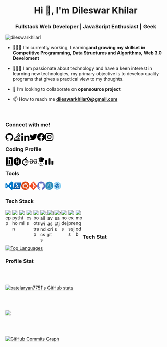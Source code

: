
<h1 align="center">Hi 👋, I'm Dileswar Khilar</h1>
<h3 align="center">Fullstack Web Developer | JavaScript Enthusiast | Geek</h3>

<p align="left"> <img src="https://komarev.com/ghpvc/?username=dileswarkhilar1&label=Profile%20views&color=0e75b6&style=flat" alt="dileswarkhilar1" /> </p>

- 👨🏽‍💻 I’m currently working, Learning**and growing my skillset in Competitive Programming, Data Structures and Algorithms, Web 3.0 Develoment**

- 👨🏽‍💻 I am passionate about technology and have a keen interest in learning new technologies, my primary objective is to develop quality programs that gives a practical view to my thoughts.

- 🤝 I’m looking to collaborate on **opensource project**

- 📫 How to reach me **dileswarkhilar0@gmail.com**
</br>



### Connect with me!

<a href="https://github.com/dileswarkhilar" target="_blank" rel="noreferrer"><img align="left" alt="github | Github" width="25px" src="https://github.com/dileswarkhilar/dileswarkhilar/blob/main/images/social/github.svg" />
<a/>

<a href="https://github.com/dileswarkhilar" target="_blank" rel="noreferrer"><img align="left" alt="stackoverflow | Stackoverflow" width="25px" src="https://github.com/dileswarkhilar/dileswarkhilar/blob/main/images/social/stackoverflow.svg" />
<a/>

<a href="https://github.com/dileswarkhilar" target="_blank" rel="noreferrer"><img align="left" alt="linkedin | LinkedIn" width="25px" src="https://raw.githubusercontent.com/dileswarkhilar/dileswarkhilar/4f5b3519aa1644ebfb37f26caaa601fdfdcc16b1/images/LinkedIn.svg" />
<a/>

<a href="https://twitter.com/iamdileswar" target="_blank" rel="noreferrer" ><img align="left" alt="twitter | Twitter" width="25px" src="https://github.com/dileswarkhilar/dileswarkhilar/blob/main/images/social/twitter.svg" />
</a>

<a ><img align="left" alt="facebook | Facebook" width="25px" src="https://github.com/dileswarkhilar/dileswarkhilar/blob/main/images/social/facebook.svg" />
</a>

<a href="https://www.instagram.com/dileswarkhilar/" target="_blank" rel="noreferrer"><img align="left" alt="instagram | Instagram" width="25px" src="https://github.com/dileswarkhilar/dileswarkhilar/blob/main/images/social/instagram.svg" />
</a>

</br>


### Coding Profile

<a href="https://github.com/dileswarkhilar" target="_blank" rel="noreferrer"><img align="left" alt="hackerearth | Hackerearth" width="25px" src="https://github.com/dileswarkhilar/dileswarkhilar/blob/main/images/coding%20profile/hackerearth.svg" />
<a/>

<a href="https://github.com/dileswarkhilar" target="_blank" rel="noreferrer"><img align="left" alt="hackerrank | Hackerrank" width="25px" src="https://github.com/dileswarkhilar/dileswarkhilar/blob/main/images/coding%20profile/hackerrank.svg" />
<a/>

<a href="https://github.com/dileswarkhilar" target="_blank" rel="noreferrer"><img align="left" alt="leetcode | Leetcode" width="25px" src="https://github.com/dileswarkhilar/dileswarkhilar/blob/main/images/coding%20profile/leetcode.svg" />
<a/>

<a href="https://github.com/dileswarkhilar" target="_blank" rel="noreferrer"><img align="left" alt="geeksforgeeks | GeeksforGeeks" width="25px" src="https://github.com/dileswarkhilar/dileswarkhilar/blob/main/images/coding%20profile/geeksforgeeks.svg" />
<a/>

<a href="https://github.com/dileswarkhilar" target="_blank" rel="noreferrer"><img align="left" alt="codechef | Codechef" width="25px" src="https://github.com/dileswarkhilar/dileswarkhilar/blob/main/images/coding%20profile/codechef.svg" />
<a/>


<a href="https://github.com/dileswarkhilar" target="_blank" rel="noreferrer"><img align="left" alt="codeforces | Codeforces" width="25px" src="https://github.com/dileswarkhilar/dileswarkhilar/blob/main/images/coding%20profile/codeforces.svg" />
<a/>

</br>

### Tools

<img align="left" alt="vscode" width="25px" src="https://github.com/dileswarkhilar/dileswarkhilar/blob/main/images/techstack%20color%20svg/visual-studio-code.svg"/>
<img align="left" alt="powershell" width="25px" src="https://github.com/dileswarkhilar/dileswarkhilar/blob/main/images/techstack%20color%20svg/powershell.svg"/>
<img align="left" alt="ubuntu" width="25px" src="https://github.com/dileswarkhilar/dileswarkhilar/blob/main/images/techstack%20color%20svg/ubuntu.svg"/>
<img align="left" alt="git" width="25px" src="https://github.com/dileswarkhilar/dileswarkhilar/blob/main/images/techstack%20color%20svg/git.svg"/>
<img align="left" alt="GitHub" width="25px" src="https://github.com/dileswarkhilar/dileswarkhilar/blob/main/images/techstack%20color%20svg/github.svg"/>
<img align="left" alt="yarn" width="25px" src="https://github.com/dileswarkhilar/dileswarkhilar/blob/main/images/techstack%20color%20svg/yarn.svg"/>
<img align="webpack" alt="yarn" width="25px" src="https://github.com/dileswarkhilar/dileswarkhilar/blob/main/images/techstack%20color%20svg/webpack.svg"/>
</br>

### Tech Stack

<img align="left" alt="cpp" width="22px" src="https://upload.wikimedia.org/wikipedia/commons/1/18/ISO_C%2B%2B_Logo.svg"/>
<img align="left" alt="python" width="22px" src="https://upload.wikimedia.org/wikipedia/commons/c/c3/Python-logo-notext.svg"/>
<img align="left" alt="html" width="22px" src="https://www.freepnglogos.com/uploads/html5-logo-png/html5-logo-html-logo-0.png"/>
<img align="left" alt="css" width="22px" src="https://upload.wikimedia.org/wikipedia/commons/6/62/CSS3_logo.svg"/>
<img align="left" alt="bootstrap" width="22px" src="https://upload.wikimedia.org/wikipedia/commons/b/b2/Bootstrap_logo.svg"/>
<img align="left" alt="tailwindcss" width="22px" src="https://upload.wikimedia.org/wikipedia/commons/d/d5/Tailwind_CSS_Logo.svg"/>
<img align="left" alt="javascript" width="22px" src="https://upload.wikimedia.org/wikipedia/commons/9/99/Unofficial_JavaScript_logo_2.svg"/>
<img align="left" alt="reactjs" width="22px" src="https://cdn.freebiesupply.com/logos/large/2x/react-1-logo-png-transparent.png"/>
<img align="left" alt="nodejs" width="22px" src="https://raw.githubusercontent.com/danielcranney/readme-generator/main/public/icons/skills/nodejs-colored.svg"/>
<img align="left" alt="expressjs" width="22px" src="https://raw.githubusercontent.com/danielcranney/readme-generator/main/public/icons/skills/express-colored.svg"/>
<img align="left" alt="mongodb" width="22px" src="https://infinapps.com/wp-content/uploads/2018/10/mongodb-logo.png"/>

</br>
</br>
</br>

### Tech Stat

<a href="https://github.com/dileswarkhilar" align="left"><img src="https://github-readme-stats.vercel.app/api/top-langs/?username=dileswarkhilar&langs_count=10&title_color=0891b2&text_color=ffffff&icon_color=0891b2&bg_color=1c1917&hide_border=true&locale=en&custom_title=Top%20%Languages" alt="Top Languages" /></a>

### Profile Stat

</br>
</br>

<a href="http://www.github.com/dileswarkhilar"><img src="https://github-readme-stats.vercel.app/api?username=dileswarkhilar&show_icons=true&hide=&count_private=true&title_color=0891b2&text_color=ffffff&icon_color=0891b2&bg_color=1c1917&hide_border=true&show_icons=true" alt="patelaryan7751's GitHub stats" /></a>

</br>
</br>

<a  href="http://www.github.com/dileswarkhilar"><img src="https://github-readme-streak-stats.herokuapp.com/?user=dileswarkhilar&stroke=ffffff&background=1c1917&ring=0891b2&fire=0891b2&currStreakNum=ffffff&currStreakLabel=0891b2&sideNums=ffffff&sideLabels=ffffff&dates=ffffff&hide_border=true" /></a>

</br>
</br>

<a href="http://www.github.com/dileswarkhilar"><img src="https://activity-graph.herokuapp.com/graph?username=dileswarkhilar&bg_color=1c1917&color=ffffff&line=0891b2&point=ffffff&area_color=1c1917&area=true&hide_border=true&custom_title=GitHub%20Commits%20Graph" alt="GitHub Commits Graph" /></a>




